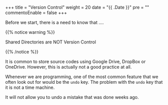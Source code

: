 +++
title = "Version Control"
weight = 20
date = "{{ .Date }}"
pre = "<b></b>"
commentoEnable = false
+++

Before we start, there is a need to know that ....

{{% notice warning %}}

Shared Directories are NOT Version Control

{{% /notice %}}

It is common to store source codes using Google Drive, DropBox or OneDrive. However, this is actually not a good practice at all.

Whenever we are programming, one of the most common feature that we often look out for would be the `undo` key. The problem with the `undo` key that it is not a time machine.

It will not allow you to undo a mistake that was done weeks ago.